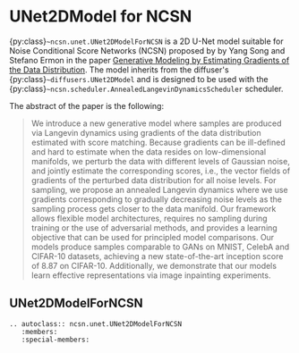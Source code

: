 # UNet2DModel for NCSN

{py:class}`~ncsn.unet.UNet2DModelForNCSN` is a 2D U-Net model suitable for Noise Conditional Score Networks (NCSN) proposed by by Yang Song and Stefano Ermon in the paper [Generative Modeling by Estimating Gradients of the Data Distribution](https://arxiv.org/abs/1907.05600). The model inherits from the diffuser's {py:class}`~diffusers.UNet2DModel` and is designed to be used with the {py:class}`~ncsn.scheduler.AnnealedLangevinDynamicsScheduler` scheduler.

The abstract of the paper is the following:

> We introduce a new generative model where samples are produced via Langevin dynamics using gradients of the data distribution estimated with score matching. Because gradients can be ill-defined and hard to estimate when the data resides on low-dimensional manifolds, we perturb the data with different levels of Gaussian noise, and jointly estimate the corresponding scores, i.e., the vector fields of gradients of the perturbed data distribution for all noise levels. For sampling, we propose an annealed Langevin dynamics where we use gradients corresponding to gradually decreasing noise levels as the sampling process gets closer to the data manifold. Our framework allows flexible model architectures, requires no sampling during training or the use of adversarial methods, and provides a learning objective that can be used for principled model comparisons. Our models produce samples comparable to GANs on MNIST, CelebA and CIFAR-10 datasets, achieving a new state-of-the-art inception score of 8.87 on CIFAR-10. Additionally, we demonstrate that our models learn effective representations via image inpainting experiments.

## UNet2DModelForNCSN

```{eval-rst}
.. autoclass:: ncsn.unet.UNet2DModelForNCSN
   :members:
   :special-members:
```
